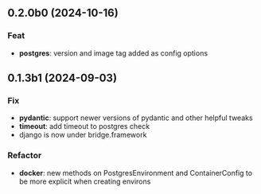 ## 0.2.0b0 (2024-10-16)

### Feat

- **postgres**: version and image tag added as config options

## 0.1.3b1 (2024-09-03)

### Fix

- **pydantic**: support newer versions of pydantic and other helpful tweaks
- **timeout**: add timeout to postgres check
- django is now under bridge.framework

### Refactor

- **docker**: new methods on PostgresEnvironment and ContainerConfig to be more explicit when creating environs
